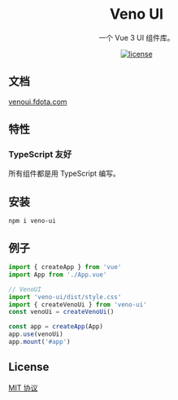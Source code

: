 <h1 align="center">Veno UI</h1>

<div align="center">
  一个 Vue 3 UI 组件库。
  
  [![license](https://img.shields.io/badge/license-MIT-blue.svg)](https://github.com/qq15725/veno-ui/blob/master/LICENSE)
</div>

## 文档

[venoui.fdota.com](http://venoui.fdota.com)

## 特性

### TypeScript 友好

所有组件都是用 TypeScript 编写。

## 安装

```shell
npm i veno-ui
```

## 例子

```typescript
import { createApp } from 'vue'
import App from './App.vue'

// VenoUI
import 'veno-ui/dist/style.css'
import { createVenoUi } from 'veno-ui'
const venoUi = createVenoUi()

const app = createApp(App)
app.use(venoUi)
app.mount('#app')
```

## License

[MIT 协议](./LICENSE)